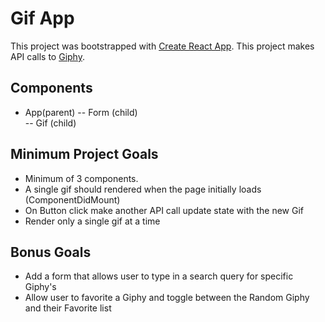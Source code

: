 # Gif App

This project was bootstrapped with [Create React App](https://github.com/facebook/create-react-app).
This project makes API calls to [Giphy](https://giphy.com).

## Components

- App(parent)
  -- Form (child)  
  -- Gif (child)  


## Minimum Project Goals

- Minimum of 3 components.
- A single gif should rendered when the page initially loads (ComponentDidMount)
- On Button click make another API call update state with the new Gif
- Render only a single gif at a time

## Bonus Goals

- Add a form that allows user to type in a search query for specific Giphy's
- Allow user to favorite a Giphy and toggle between the Random Giphy and their Favorite list
